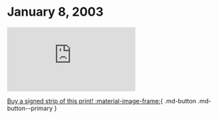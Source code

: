 # January 8, 2003

![](https://www.achewood.com/comic.php?date=01082003)

[Buy a signed strip of this print! :material-image-frame:](https://achewood-holiday-pop-up.myshopify.com/products/strip#01082003){ .md-button .md-button--primary }
